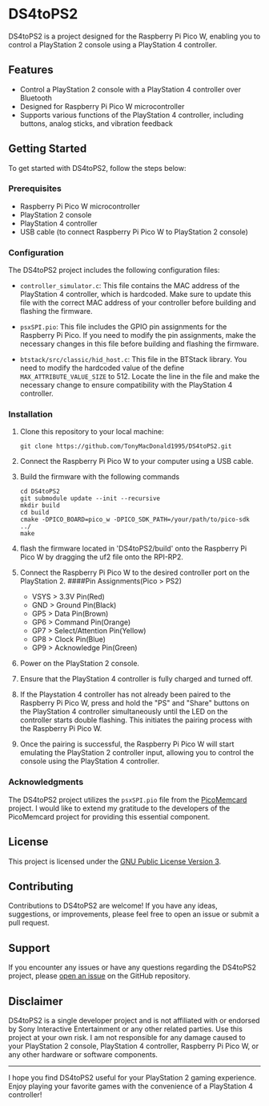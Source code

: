 # DS4toPS2

DS4toPS2 is a project designed for the Raspberry Pi Pico W, enabling you to control a PlayStation 2 console using a PlayStation 4 controller.

## Features

- Control a PlayStation 2 console with a PlayStation 4 controller over Bluetooth
- Designed for Raspberry Pi Pico W microcontroller
- Supports various functions of the PlayStation 4 controller, including buttons, analog sticks, and vibration feedback

## Getting Started

To get started with DS4toPS2, follow the steps below:

### Prerequisites

- Raspberry Pi Pico W microcontroller
- PlayStation 2 console
- PlayStation 4 controller
- USB cable (to connect Raspberry Pi Pico W to PlayStation 2 console)

### Configuration

The DS4toPS2 project includes the following configuration files:

- `controller_simulator.c`: This file contains the MAC address of the PlayStation 4 controller, which is hardcoded. Make sure to update this file with the correct MAC address of your controller before building and flashing the firmware.

- `psxSPI.pio`: This file includes the GPIO pin assignments for the Raspberry Pi Pico. If you need to modify the pin assignments, make the necessary changes in this file before building and flashing the firmware.

- `btstack/src/classic/hid_host.c`: This file in the BTStack library. You need to modify the hardcoded value of the define `MAX_ATTRIBUTE_VALUE_SIZE` to 512. Locate the line in the file and make the necessary change to ensure compatibility with the PlayStation 4 controller.

### Installation

1. Clone this repository to your local machine:

   ```
   git clone https://github.com/TonyMacDonald1995/DS4toPS2.git
   ```

2. Connect the Raspberry Pi Pico W to your computer using a USB cable.

3. Build the firmware with the following commands

   ```
   cd DS4toPS2
   git submodule update --init --recursive
   mkdir build
   cd build
   cmake -DPICO_BOARD=pico_w -DPICO_SDK_PATH=/your/path/to/pico-sdk ../
   make
   ```
  
4. flash the firmware located in 'DS4toPS2/build' onto the Raspberry Pi Pico W by dragging the uf2 file onto the RPI-RP2.

5. Connect the Raspberry Pi Pico W to the desired controller port on the PlayStation 2.
   ####Pin Assignments(Pico > PS2)
   - VSYS > 3.3V Pin(Red)
   - GND > Ground Pin(Black)
   - GP5 > Data Pin(Brown)
   - GP6 > Command Pin(Orange)
   - GP7 > Select/Attention Pin(Yellow)
   - GP8 > Clock Pin(Blue)
   - GP9 > Acknowledge Pin(Green)

7. Power on the PlayStation 2 console.

8. Ensure that the PlayStation 4 controller is fully charged and turned off.

9. If the Playstation 4 controller has not already been paired to the Raspberry Pi Pico W, press and hold the "PS" and "Share" buttons on the PlayStation 4 controller simultaneously until the LED on the controller starts double flashing. This initiates the pairing process with the Raspberry Pi Pico W.

10. Once the pairing is successful, the Raspberry Pi Pico W will start emulating the PlayStation 2 controller input, allowing you to control the console using the PlayStation 4 controller.

### Acknowledgments

The DS4toPS2 project utilizes the `psxSPI.pio` file from the [PicoMemcard](https://github.com/dangiu/PicoMemcard) project. I would like to extend my gratitude to the developers of the PicoMemcard project for providing this essential component.

## License

This project is licensed under the [GNU Public License Version 3](LICENSE).

## Contributing

Contributions to DS4toPS2 are welcome! If you have any ideas, suggestions, or improvements, please feel free to open an issue or submit a pull request.

## Support

If you encounter any issues or have any questions regarding the DS4toPS2 project, please [open an issue](https://github.com/TonyMacDonald1995/DS4toPS2/issues) on the GitHub repository.

## Disclaimer

DS4toPS2 is a single developer project and is not affiliated with or endorsed by Sony Interactive Entertainment or any other related parties. Use this project at your own risk. I am not responsible for any damage caused to your PlayStation 2 console, PlayStation 4 controller, Raspberry Pi Pico W, or any other hardware or software components.

---

I hope you find DS4toPS2 useful for your PlayStation 2 gaming experience. Enjoy playing your favorite games with the convenience of a PlayStation 4 controller!
